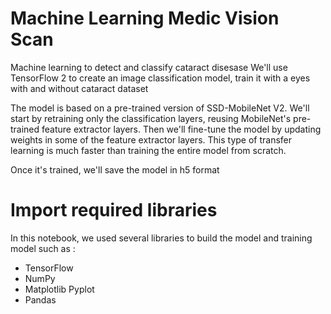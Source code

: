 # Machine Learning Medic Vision Scan

Machine learning to detect and classify cataract disesase
We'll use TensorFlow 2 to create an image classification model, train it with a eyes with and without cataract dataset

The model is based on a pre-trained version of SSD-MobileNet V2. We'll start by retraining only the classification layers, reusing MobileNet's pre-trained feature extractor layers. Then we'll fine-tune the model by updating weights in some of the feature extractor layers. This type of transfer learning is much faster than training the entire model from scratch.

Once it's trained, we'll save the model in h5 format

# Import required libraries
In this notebook, we used several libraries to build the model and training model such as :
- TensorFlow
- NumPy
- Matplotlib Pyplot
- Pandas
